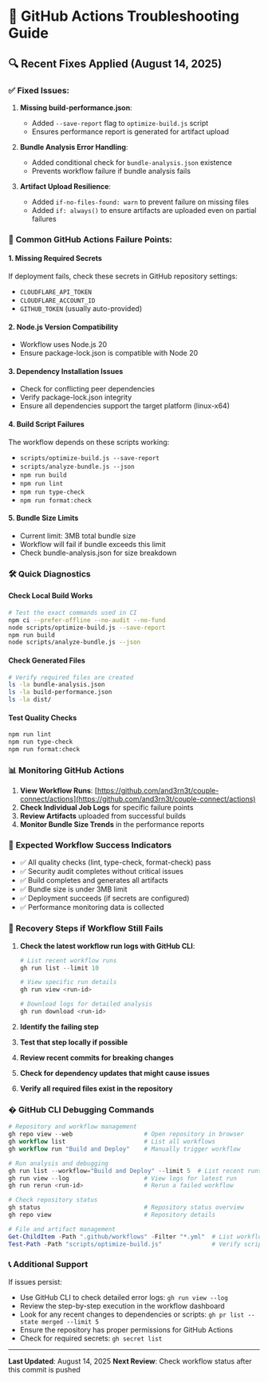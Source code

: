 # 🔧 GitHub Actions Troubleshooting Guide

## 🔍 Recent Fixes Applied (August 14, 2025)

### ✅ **Fixed Issues:**

1. **Missing build-performance.json**:
   - Added `--save-report` flag to `optimize-build.js` script
   - Ensures performance report is generated for artifact upload

2. **Bundle Analysis Error Handling**:
   - Added conditional check for `bundle-analysis.json` existence
   - Prevents workflow failure if bundle analysis fails

3. **Artifact Upload Resilience**:
   - Added `if-no-files-found: warn` to prevent failure on missing files
   - Added `if: always()` to ensure artifacts are uploaded even on partial failures

### 🚨 **Common GitHub Actions Failure Points:**

#### 1. **Missing Required Secrets**

If deployment fails, check these secrets in GitHub repository settings:

- `CLOUDFLARE_API_TOKEN`
- `CLOUDFLARE_ACCOUNT_ID`
- `GITHUB_TOKEN` (usually auto-provided)

#### 2. **Node.js Version Compatibility**

- Workflow uses Node.js 20
- Ensure package-lock.json is compatible with Node 20

#### 3. **Dependency Installation Issues**

- Check for conflicting peer dependencies
- Verify package-lock.json integrity
- Ensure all dependencies support the target platform (linux-x64)

#### 4. **Build Script Failures**

The workflow depends on these scripts working:

- `scripts/optimize-build.js --save-report`
- `scripts/analyze-bundle.js --json`
- `npm run build`
- `npm run lint`
- `npm run type-check`
- `npm run format:check`

#### 5. **Bundle Size Limits**

- Current limit: 3MB total bundle size
- Workflow will fail if bundle exceeds this limit
- Check bundle-analysis.json for size breakdown

### 🛠️ **Quick Diagnostics**

#### Check Local Build Works

```bash
# Test the exact commands used in CI
npm ci --prefer-offline --no-audit --no-fund
node scripts/optimize-build.js --save-report
npm run build
node scripts/analyze-bundle.js --json
```

#### Check Generated Files

```bash
# Verify required files are created
ls -la bundle-analysis.json
ls -la build-performance.json
ls -la dist/
```

#### Test Quality Checks

```bash
npm run lint
npm run type-check
npm run format:check
```

### 📊 **Monitoring GitHub Actions**

1. **View Workflow Runs**: [https://github.com/and3rn3t/couple-connect/actions](https://github.com/and3rn3t/couple-connect/actions)
2. **Check Individual Job Logs** for specific failure points
3. **Review Artifacts** uploaded from successful builds
4. **Monitor Bundle Size Trends** in the performance reports

### 🚀 **Expected Workflow Success Indicators**

- ✅ All quality checks (lint, type-check, format-check) pass
- ✅ Security audit completes without critical issues
- ✅ Build completes and generates all artifacts
- ✅ Bundle size is under 3MB limit
- ✅ Deployment succeeds (if secrets are configured)
- ✅ Performance monitoring data is collected

### 🔄 **Recovery Steps if Workflow Still Fails**

1. **Check the latest workflow run logs with GitHub CLI**:

   ```powershell
   # List recent workflow runs
   gh run list --limit 10

   # View specific run details
   gh run view <run-id>

   # Download logs for detailed analysis
   gh run download <run-id>
   ```

2. **Identify the failing step**
3. **Test that step locally if possible**
4. **Review recent commits for breaking changes**
5. **Check for dependency updates that might cause issues**
6. **Verify all required files exist in the repository**

### �️ **GitHub CLI Debugging Commands**

```powershell
# Repository and workflow management
gh repo view --web                    # Open repository in browser
gh workflow list                      # List all workflows
gh workflow run "Build and Deploy"    # Manually trigger workflow

# Run analysis and debugging
gh run list --workflow="Build and Deploy" --limit 5  # List recent runs
gh run view --log                     # View logs for latest run
gh run rerun <run-id>                 # Rerun a failed workflow

# Check repository status
gh status                             # Repository status overview
gh repo view                          # Repository details

# File and artifact management
Get-ChildItem -Path ".github/workflows" -Filter "*.yml"  # List workflow files
Test-Path -Path "scripts/optimize-build.js"              # Verify script exists
```

### 📞 **Additional Support**

If issues persist:

- Use GitHub CLI to check detailed error logs: `gh run view --log`
- Review the step-by-step execution in the workflow dashboard
- Look for any recent changes to dependencies or scripts: `gh pr list --state merged --limit 5`
- Ensure the repository has proper permissions for GitHub Actions
- Check for required secrets: `gh secret list`

---

**Last Updated**: August 14, 2025
**Next Review**: Check workflow status after this commit is pushed
